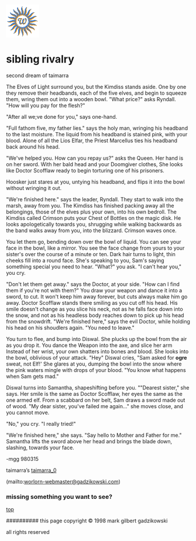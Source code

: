 ![wsun](assets/wsun.gif)

# sibling rivalry



second dream of taimarra

The Elves of Light surround you, but the Kimdiss stands aside. One by one they remove their headbands, each of the five elves, and begin to squeeze them, wring them out into a wooden bowl.
 "What price?" asks Ryndall. "How will you pay for the flesh?"


 "After all we;ve done for you," says one-hand.


 "Full fathom five, my father lies." says the holy man, wringing his headband to the last moisture. The liquid from his headband is stained pink, with your blood. Alone of all the Lios Elfar, the Priest Marcellus ties his headband back around his head.


 "We've helped you. How can you repay us?" asks the Queen. Her hand is on her sword. With her bald head and your Doomgiver clothes, She looks like Doctor Scofflaw ready to begin torturing one of his prisoners.


 Hoosker just stares at you, untying his headband, and flips it into the bowl without wringing it out.


 "We're finished here." says the leader, Ryndall. They start to walk into the marsh, away from you. The Kimdiss has finished packing away all the belongings, those of the elves plus your own, into his own bedroll. The Kimdiss called Crimson puts your Chest of Bottles on the magic disk. He looks apologetically towards you, shrugging while walking backwards as the band walks away from you, into the blizzard. Crimson waves once.


 You let them go, bending down over the bowl of liquid. You can see your face in the bowl, like a mirror. You see the face change from yours to your sister's over the course of a minute or ten. Dark hair turns to light, thin cheeks fill into a round face. She's speaking to you, Sam's saying something special you need to hear. "What?" you ask. "I can't hear you," you cry.


 "Don't let them get away." says the Doctor, at your side. "How can I find them if you're not with them?" You draw your weapon and dance it into a sword, to cut. It won't keep him away forever, but cuts always make him go away. Doctor Scofflaw stands there smiling as you cut off his head. His smile doesn't change as you slice his neck, not as he falls face down into the snow, and not as his headless body reaches down to pick up his head from the snowdrift. "We're finished here," says the evil Doctor, while holding his head on his shoudlers again. "You need to leave."


 You turn to flee, and bump into Diswal. She plucks up the bowl from the air as you drop it. You dance the Weapon into the axe, and slice her arm Instead of her wrist, your own shatters into bones and blood. She looks into the bowl, oblivious of your attack. "Hey" Diswal cries, "Sam asked for **ogre** sweat, not Elf!' She glares at you, dumping the bowl into the snow where the pink waters mingle with drops of your blood. "You know what happens when Sam gets mad."


 Diswal turns into Samantha, shapeshifting before you. ""Dearest sister," she says. Her smile is the same as Doctor Scofflaw, her eyes the same as the one armed elf. From a scabbard on her belt, Sam draws a sword made out of wood. "My dear sister, you've failed me again..." she moves close, and you cannot move.


 "No," you cry. "I really tried!"


 "We're finished here," she says. "Say hello to Mother and Father for me." Samantha lifts the sword above her head and brings the blade down, slashing, towards your face.


 -mgg 980315 







taimarra’s  [taimarra_0](taimarra_0.md) 

 (mailto:worlorn-webmaster@gadzikowski.com) 


### missing something you want to see?



 [top](#top) 


########## this page copyright © 1998 mark gilbert gadzikowski

all rights reserved